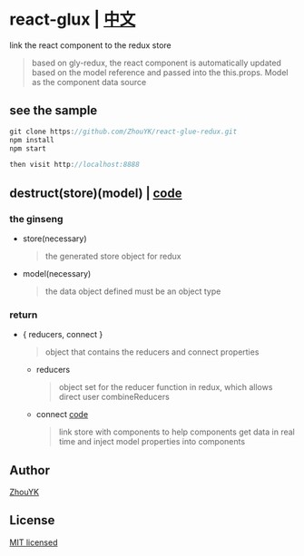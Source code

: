 # react-glux | [中文](https://github.com/ZhouYK/react-glue-redux)

link the react component to the redux store
> based on gly-redux, the react component is automatically updated based on the model reference and passed into the this.props. Model as the component data source

## see the sample
```javascript
git clone https://github.com/ZhouYK/react-glue-redux.git
npm install
npm start

then visit http://localhost:8888
```


## destruct(store)(model) | [code](https://github.com/ZhouYK/react-glue-redux/blob/master/example/configStore.js)

### the ginseng
- store(necessary)
  > the generated store object for redux
- model(necessary)
  > the data object defined must be an object type
  
### return
- { reducers, connect }
  > object that contains the reducers and connect properties
  
   - reducers
      > object set for the reducer function in redux, which allows direct user combineReducers
   - connect [code](https://github.com/ZhouYK/react-glue-redux/blob/master/example/App/UserList.jsx)
      > link store with components to help components get data in real time and inject model properties into components


## Author
[ZhouYK](https://github.com/ZhouYK)

## License
[MIT licensed](https://github.com/ZhouYK/react-glue-redux/blob/master/LICENSE) 
